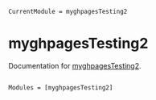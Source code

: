 ```@meta
CurrentModule = myghpagesTesting2
```

# myghpagesTesting2

Documentation for [myghpagesTesting2](https://github.com/chm-von-tla/myghpagesTesting2.jl).

```@index
```

```@autodocs
Modules = [myghpagesTesting2]
```

